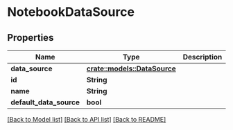 # NotebookDataSource

## Properties

Name | Type | Description | Notes
------------ | ------------- | ------------- | -------------
**data_source** | [**crate::models::DataSource**](dataSource.md) |  | 
**id** | **String** |  | 
**name** | **String** |  | 
**default_data_source** | **bool** |  | 

[[Back to Model list]](../README.md#documentation-for-models) [[Back to API list]](../README.md#documentation-for-api-endpoints) [[Back to README]](../README.md)


